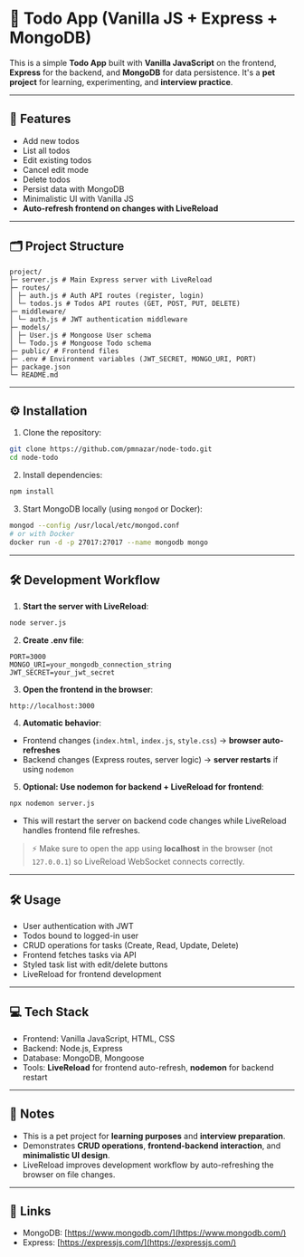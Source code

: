 # 📝 Todo App (Vanilla JS + Express + MongoDB)

This is a simple **Todo App** built with **Vanilla JavaScript** on the frontend, **Express** for the backend, and **MongoDB** for data persistence.
It's a **pet project** for learning, experimenting, and **interview practice**.

---

## 🚀 Features

- Add new todos
- List all todos
- Edit existing todos
- Cancel edit mode
- Delete todos
- Persist data with MongoDB
- Minimalistic UI with Vanilla JS
- **Auto-refresh frontend on changes with LiveReload**

---

## 🗂️ Project Structure

```
project/
├─ server.js # Main Express server with LiveReload
├─ routes/
│ ├─ auth.js # Auth API routes (register, login)
│ └─ todos.js # Todos API routes (GET, POST, PUT, DELETE)
├─ middleware/
│ └─ auth.js # JWT authentication middleware
├─ models/
│ ├─ User.js # Mongoose User schema
│ └─ Todo.js # Mongoose Todo schema
├─ public/ # Frontend files
├─ .env # Environment variables (JWT_SECRET, MONGO_URI, PORT)
├─ package.json
└─ README.md
```

---

## ⚙️ Installation

1. Clone the repository:

```bash
git clone https://github.com/pmnazar/node-todo.git
cd node-todo
```

2. Install dependencies:

```bash
npm install
```

3. Start MongoDB locally (using `mongod` or Docker):

```bash
mongod --config /usr/local/etc/mongod.conf
# or with Docker
docker run -d -p 27017:27017 --name mongodb mongo
```

---

## 🛠️ Development Workflow

1. **Start the server with LiveReload**:

```bash
node server.js
```

2. **Create .env file**:

```
PORT=3000
MONGO_URI=your_mongodb_connection_string
JWT_SECRET=your_jwt_secret
```

3. **Open the frontend in the browser**:

```
http://localhost:3000
```

4. **Automatic behavior**:

- Frontend changes (`index.html`, `index.js`, `style.css`) → **browser auto-refreshes**
- Backend changes (Express routes, server logic) → **server restarts** if using `nodemon`

5. **Optional: Use nodemon for backend + LiveReload for frontend**:

```bash
npx nodemon server.js
```

- This will restart the server on backend code changes while LiveReload handles frontend file refreshes.

> ⚡ Make sure to open the app using **localhost** in the browser (not `127.0.0.1`) so LiveReload WebSocket connects correctly.

---

## 🛠️ Usage

- User authentication with JWT
- Todos bound to logged-in user
- CRUD operations for tasks (Create, Read, Update, Delete)
- Frontend fetches tasks via API
- Styled task list with edit/delete buttons
- LiveReload for frontend development

---

## 💻 Tech Stack

- Frontend: Vanilla JavaScript, HTML, CSS
- Backend: Node.js, Express
- Database: MongoDB, Mongoose
- Tools: **LiveReload** for frontend auto-refresh, **nodemon** for backend restart

---

## 📝 Notes

- This is a pet project for **learning purposes** and **interview preparation**.
- Demonstrates **CRUD operations**, **frontend-backend interaction**, and **minimalistic UI design**.
- LiveReload improves development workflow by auto-refreshing the browser on file changes.

---

## 🔗 Links

- MongoDB: [https://www.mongodb.com/](https://www.mongodb.com/)
- Express: [https://expressjs.com/](https://expressjs.com/)
